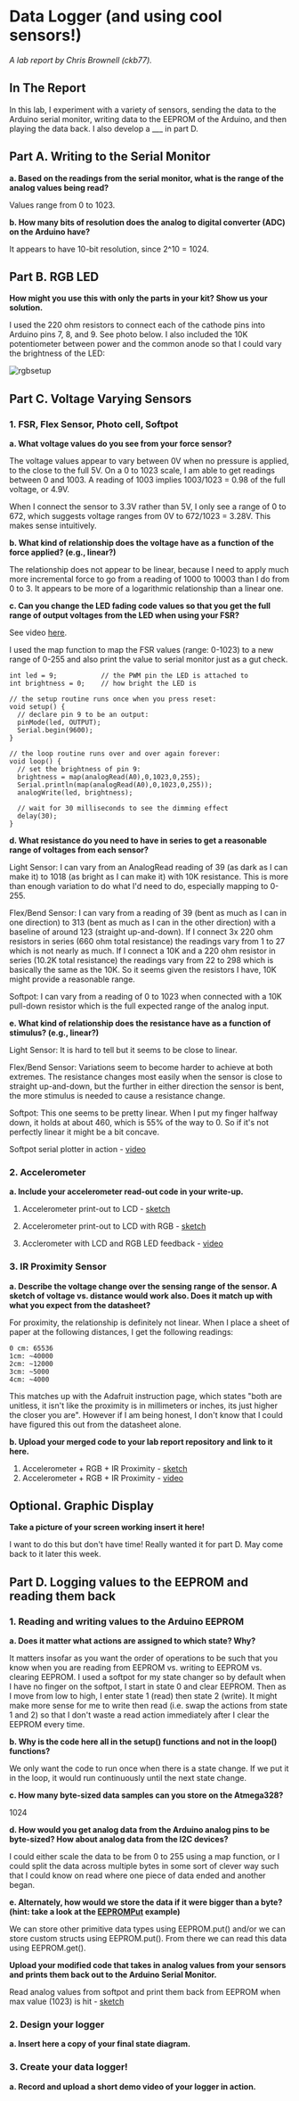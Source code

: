 # Data Logger (and using cool sensors!)

*A lab report by Chris Brownell (ckb77).*

## In The Report

In this lab, I experiment with a variety of sensors, sending the data to the Arduino serial monitor, writing data to the EEPROM of the Arduino, and then playing the data back. I also develop a ___ in part D.

## Part A.  Writing to the Serial Monitor
 
**a. Based on the readings from the serial monitor, what is the range of the analog values being read?**

Values range from 0 to 1023.
 
**b. How many bits of resolution does the analog to digital converter (ADC) on the Arduino have?**

It appears to have 10-bit resolution, since 2^10 = 1024.


## Part B. RGB LED

**How might you use this with only the parts in your kit? Show us your solution.**

I used the 220 ohm resistors to connect each of the cathode pins into Arduino pins 7, 8, and 9. See photo below. I also included the 10K potentiometer between power and the common anode so that I could vary the brightness of the LED:

![rgbsetup](https://github.com/chrisbrownell/IDD-Fa18-Lab3-ckb77/blob/master/RGB_setup.JPG)

## Part C. Voltage Varying Sensors 
 
### 1. FSR, Flex Sensor, Photo cell, Softpot

**a. What voltage values do you see from your force sensor?**

The voltage values appear to vary between 0V when no pressure is applied, to the close to the full 5V. On a 0 to 1023 scale, 
I am able to get readings between 0 and 1003. A reading of 1003 implies 1003/1023 = 0.98 of the full voltage, or 4.9V.

When I connect the sensor to 3.3V rather than 5V, I only see a range of 0 to 672, which suggests voltage ranges from 0V to 
672/1023 = 3.28V. This makes sense intuitively.

**b. What kind of relationship does the voltage have as a function of the force applied? (e.g., linear?)**

The relationship does not appear to be linear, because I need to apply much more incremental force to go from a reading 
of 1000 to 10003 than I do from 0 to 3. It appears to be more of a logarithmic relationship than a linear one.

**c. Can you change the LED fading code values so that you get the full range of output voltages from the LED when using your FSR?**

See video [here](https://drive.google.com/file/d/1VJvWMkfe41nntwT4KAUbKrI_rIroknbg/view?usp=sharing).

I used the map function to map the FSR values (range: 0-1023) to a new range of 0-255 and also print the value to serial
monitor just as a gut check.

```
int led = 9;           // the PWM pin the LED is attached to
int brightness = 0;    // how bright the LED is

// the setup routine runs once when you press reset:
void setup() {
  // declare pin 9 to be an output:
  pinMode(led, OUTPUT);
  Serial.begin(9600);
}

// the loop routine runs over and over again forever:
void loop() {
  // set the brightness of pin 9:
  brightness = map(analogRead(A0),0,1023,0,255);
  Serial.println(map(analogRead(A0),0,1023,0,255));
  analogWrite(led, brightness);

  // wait for 30 milliseconds to see the dimming effect
  delay(30);
}
```

**d. What resistance do you need to have in series to get a reasonable range of voltages from each sensor?**

Light Sensor: I can vary from an AnalogRead reading of 39 (as dark as I can make it) to 1018 (as bright as I can make it) 
with 10K resistance. This is more than enough variation to do what I'd need to do, especially mapping to 0-255.

Flex/Bend Sensor: I can vary from a reading of 39 (bent as much as I can in one direction) to 313 (bent as much as I can in
the other direction) with a baseline of around 123 (straight up-and-down). If I connect 3x 220 ohm resistors in series 
(660 ohm total resistance) the readings vary from 1 to 27 which is not nearly as much. If I connect a 10K and a 220 ohm 
resistor in series (10.2K total resistance) the readings vary from 22 to 298 which is basically the same as the 10K. So 
it seems given the resistors I have, 10K might provide a reasonable range.

Softpot: I can vary from a reading of 0 to 1023 when connected with a 10K pull-down resistor which is the full expected range
of the analog input.

**e. What kind of relationship does the resistance have as a function of stimulus? (e.g., linear?)**

Light Sensor: It is hard to tell but it seems to be close to linear.

Flex/Bend Sensor: Variations seem to become harder to achieve at both extremes. The resistance 
changes most easily when the sensor is close to straight up-and-down, but the further in either direction the sensor is bent,
the more stimulus is needed to cause a resistance change.

Softpot: This one seems to be pretty linear. When I put my finger halfway down, it holds at about 460, which is 55% of the way 
to 0. So if it's not perfectly linear it might be a bit concave.

Softpot serial plotter in action - [video](https://drive.google.com/file/d/1YwkO-CIiTRgF0K4qpojzfgglwEhIAIvG/view?usp=sharing)

### 2. Accelerometer
 
**a. Include your accelerometer read-out code in your write-up.**

1. Accelerometer print-out to LCD - [sketch](https://github.com/chrisbrownell/IDD-Fa18-Lab3-ckb77/blob/master/Lab3-Accelerometer.ino)

2. Accelerometer print-out to LCD with RGB - [sketch](https://github.com/chrisbrownell/IDD-Fa18-Lab3-ckb77/blob/master/Lab3-Accelerometer-RGB.ino)

3. Acclerometer with LCD and RGB LED feedback - [video](https://drive.google.com/file/d/1ewtdWbrdyMBcNkMiIuXRPUc36zB2C2_O/view?usp=sharing)

### 3. IR Proximity Sensor

**a. Describe the voltage change over the sensing range of the sensor. A sketch of voltage vs. distance would work also. Does it match up with what you expect from the datasheet?**

For proximity, the relationship is definitely not linear. When I place a sheet of paper at the following distances, I get the
following readings:

```
0 cm: 65536
1cm: ~40000
2cm: ~12000
3cm: ~5000
4cm: ~4000
```

This matches up with the Adafruit instruction page, which states "both are unitless, it isn't like the proximity is in
millimeters or inches, its just higher the closer you are". However if I am being honest, I don't know that I could have 
figured this out from the datasheet alone.


**b. Upload your merged code to your lab report repository and link to it here.**

1. Accelerometer + RGB + IR Proximity - [sketch](https://github.com/chrisbrownell/IDD-Fa18-Lab3-ckb77/blob/master/Lab3-Accelerometer-RGB-IR.ino)
2. Accelerometer + RGB + IR Proximity - [video](https://drive.google.com/file/d/1luaUxjdHCsXu6CFJuiFfRAYWThEa37Gb/view?usp=sharing)

## Optional. Graphic Display

**Take a picture of your screen working insert it here!**

I want to do this but don't have time! Really wanted it for part D. May come back to it later this week.

## Part D. Logging values to the EEPROM and reading them back
 
### 1. Reading and writing values to the Arduino EEPROM

**a. Does it matter what actions are assigned to which state? Why?**

It matters insofar as you want the order of operations to be such that you know when you are reading from EEPROM vs. writing to EEPROM vs. clearing EEPROM. I used a softpot for my state changer so by default when I have no finger on the softpot, I start in state 0 and clear EEPROM. Then as I move from low to high, I enter state 1 (read) then state 2 (write). It might make more sense for me to write then read (i.e. swap the actions from state 1 and 2) so that I don't waste a read action immediately after I clear the EEPROM every time. 

**b. Why is the code here all in the setup() functions and not in the loop() functions?**

We only want the code to run once when there is a state change. If we put it in the loop, it would run continuously until 
the next state change.

**c. How many byte-sized data samples can you store on the Atmega328?**

1024

**d. How would you get analog data from the Arduino analog pins to be byte-sized? How about analog data from the I2C devices?**

I could either scale the data to be from 0 to 255 using a map function, or I could split the data across multiple bytes in some sort of clever way such that I could know on read where one piece of data ended and another began.

**e. Alternately, how would we store the data if it were bigger than a byte? (hint: take a look at the [EEPROMPut](https://www.arduino.cc/en/Reference/EEPROMPut) example)**

We can store other primitive data types using EEPROM.put() and/or we can store custom structs using EEPROM.put(). From there
we can read this data using EEPROM.get().

**Upload your modified code that takes in analog values from your sensors and prints them back out to the Arduino Serial Monitor.**

Read analog values from softpot and print them back from EEPROM when max value (1023) is hit - [sketch](https://github.com/chrisbrownell/IDD-Fa18-Lab3-ckb77/blob/master/Lab3-ReadWriteEEPROM.ino)

### 2. Design your logger
 
**a. Insert here a copy of your final state diagram.**

### 3. Create your data logger!
 
**a. Record and upload a short demo video of your logger in action.**
